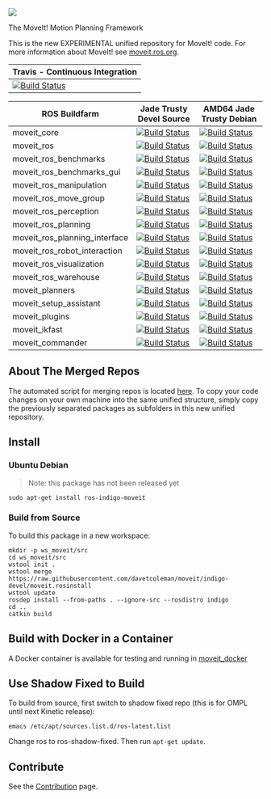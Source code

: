 ![](http://moveit.ros.org/wordpress/wp-content/uploads/2014/01/moveit-title-small.png)

The MoveIt! Motion Planning Framework

This is the new EXPERIMENTAL unified repository for MoveIt! code. For more information about MoveIt! see [moveit.ros.org](moveit.ros.org).

Travis - Continuous Integration |
------------------------------- |
[![Build Status](https://travis-ci.org/davetcoleman/moveit.svg?branch=indigo-devel)](https://travis-ci.org/davetcoleman/moveit) |

ROS Buildfarm | Jade Trusty Devel Source | AMD64 Jade Trusty Debian
------------- | ------------------- | -------------------
moveit_core | [![Build Status](http://build.ros.org/buildStatus/icon?job=Jsrc_uT__moveit_core__ubuntu_trusty__source)](http://build.ros.org/view/Jsrc_uT/job/Jsrc_uT__moveit_core__ubuntu_trusty__source/) | [![Build Status](http://build.ros.org/buildStatus/icon?job=Jbin_uT64__moveit_core__ubuntu_trusty_amd64__binary)](http://build.ros.org/view/Jbin_uT64/job/Jbin_uT64__moveit_core__ubuntu_trusty_amd64__binary/)
moveit_ros | [![Build Status](http://build.ros.org/buildStatus/icon?job=Jsrc_uT__moveit_ros__ubuntu_trusty__source)](http://build.ros.org/view/Jsrc_uT/job/Jsrc_uT__moveit_ros__ubuntu_trusty__source/) | [![Build Status](http://build.ros.org/buildStatus/icon?job=Jbin_uT64__moveit_ros__ubuntu_trusty_amd64__binary)](http://build.ros.org/view/Jbin_uT64/job/Jbin_uT64__moveit_ros__ubuntu_trusty_amd64__binary/)
moveit_ros_benchmarks | [![Build Status](http://build.ros.org/buildStatus/icon?job=Jsrc_uT__moveit_ros_benchmarks__ubuntu_trusty__source)](http://build.ros.org/view/Jsrc_uT/job/Jsrc_uT__moveit_ros_benchmarks__ubuntu_trusty__source/) | [![Build Status](http://build.ros.org/buildStatus/icon?job=Jbin_uT64__moveit_ros_benchmarks__ubuntu_trusty_amd64__binary)](http://build.ros.org/view/Jbin_uT64/job/Jbin_uT64__moveit_ros_benchmarks__ubuntu_trusty_amd64__binary/)
moveit_ros_benchmarks_gui | [![Build Status](http://build.ros.org/buildStatus/icon?job=Jsrc_uT__moveit_ros_benchmarks_gui__ubuntu_trusty__source)](http://build.ros.org/view/Jsrc_uT/job/Jsrc_uT__moveit_ros_benchmarks_gui__ubuntu_trusty__source/) | [![Build Status](http://build.ros.org/buildStatus/icon?job=Jbin_uT64__moveit_ros_benchmarks_gui__ubuntu_trusty_amd64__binary)](http://build.ros.org/view/Jbin_uT64/job/Jbin_uT64__moveit_ros_benchmarks_gui__ubuntu_trusty_amd64__binary/)
moveit_ros_manipulation | [![Build Status](http://build.ros.org/buildStatus/icon?job=Jsrc_uT__moveit_ros_manipulation__ubuntu_trusty__source)](http://build.ros.org/view/Jsrc_uT/job/Jsrc_uT__moveit_ros_manipulation__ubuntu_trusty__source/) | [![Build Status](http://build.ros.org/buildStatus/icon?job=Jbin_uT64__moveit_ros_manipulation__ubuntu_trusty_amd64__binary)](http://build.ros.org/view/Jbin_uT64/job/Jbin_uT64__moveit_ros_manipulation__ubuntu_trusty_amd64__binary/)
moveit_ros_move_group | [![Build Status](http://build.ros.org/buildStatus/icon?job=Jsrc_uT__moveit_ros_move_group__ubuntu_trusty__source)](http://build.ros.org/view/Jsrc_uT/job/Jsrc_uT__moveit_ros_move_group__ubuntu_trusty__source/) | [![Build Status](http://build.ros.org/buildStatus/icon?job=Jbin_uT64__moveit_ros_move_group__ubuntu_trusty_amd64__binary)](http://build.ros.org/view/Jbin_uT64/job/Jbin_uT64__moveit_ros_move_group__ubuntu_trusty_amd64__binary/)
moveit_ros_perception | [![Build Status](http://build.ros.org/buildStatus/icon?job=Jsrc_uT__moveit_ros_perception__ubuntu_trusty__source)](http://build.ros.org/view/Jsrc_uT/job/Jsrc_uT__moveit_ros_perception__ubuntu_trusty__source/) | [![Build Status](http://build.ros.org/buildStatus/icon?job=Jbin_uT64__moveit_ros_perception__ubuntu_trusty_amd64__binary)](http://build.ros.org/view/Jbin_uT64/job/Jbin_uT64__moveit_ros_perception__ubuntu_trusty_amd64__binary/)
moveit_ros_planning | [![Build Status](http://build.ros.org/buildStatus/icon?job=Jsrc_uT__moveit_ros_planning__ubuntu_trusty__source)](http://build.ros.org/view/Jsrc_uT/job/Jsrc_uT__moveit_ros_planning__ubuntu_trusty__source/) | [![Build Status](http://build.ros.org/buildStatus/icon?job=Jbin_uT64__moveit_ros_planning__ubuntu_trusty_amd64__binary)](http://build.ros.org/view/Jbin_uT64/job/Jbin_uT64__moveit_ros_planning__ubuntu_trusty_amd64__binary/)
moveit_ros_planning_interface | [![Build Status](http://build.ros.org/buildStatus/icon?job=Jsrc_uT__moveit_ros_planning_interface__ubuntu_trusty__source)](http://build.ros.org/view/Jsrc_uT/job/Jsrc_uT__moveit_ros_planning_interface__ubuntu_trusty__source/) | [![Build Status](http://build.ros.org/buildStatus/icon?job=Jbin_uT64__moveit_ros_planning_interface__ubuntu_trusty_amd64__binary)](http://build.ros.org/view/Jbin_uT64/job/Jbin_uT64__moveit_ros_planning_interface__ubuntu_trusty_amd64__binary/)
moveit_ros_robot_interaction | [![Build Status](http://build.ros.org/buildStatus/icon?job=Jsrc_uT__moveit_ros_robot_interaction__ubuntu_trusty__source)](http://build.ros.org/view/Jsrc_uT/job/Jsrc_uT__moveit_ros_robot_interaction__ubuntu_trusty__source/) | [![Build Status](http://build.ros.org/buildStatus/icon?job=Jbin_uT64__moveit_ros_robot_interaction__ubuntu_trusty_amd64__binary)](http://build.ros.org/view/Jbin_uT64/job/Jbin_uT64__moveit_ros_robot_interaction__ubuntu_trusty_amd64__binary/)
moveit_ros_visualization | [![Build Status](http://build.ros.org/buildStatus/icon?job=Jsrc_uT__moveit_ros_visualization__ubuntu_trusty__source)](http://build.ros.org/view/Jsrc_uT/job/Jsrc_uT__moveit_ros_visualization__ubuntu_trusty__source/) | [![Build Status](http://build.ros.org/buildStatus/icon?job=Jbin_uT64__moveit_ros_visualization__ubuntu_trusty_amd64__binary)](http://build.ros.org/view/Jbin_uT64/job/Jbin_uT64__moveit_ros_visualization__ubuntu_trusty_amd64__binary/)
moveit_ros_warehouse | [![Build Status](http://build.ros.org/buildStatus/icon?job=Jsrc_uT__moveit_ros_warehouse__ubuntu_trusty__source)](http://build.ros.org/view/Jsrc_uT/job/Jsrc_uT__moveit_ros_warehouse__ubuntu_trusty__source/) | [![Build Status](http://build.ros.org/buildStatus/icon?job=Jbin_uT64__moveit_ros_warehouse__ubuntu_trusty_amd64__binary)](http://build.ros.org/view/Jbin_uT64/job/Jbin_uT64__moveit_ros_warehouse__ubuntu_trusty_amd64__binary/)
moveit_planners | [![Build Status](http://build.ros.org/buildStatus/icon?job=Jsrc_uT__moveit_planners__ubuntu_trusty__source)](http://build.ros.org/view/Jsrc_uT/job/Jsrc_uT__moveit_planners__ubuntu_trusty__source/) | [![Build Status](http://build.ros.org/buildStatus/icon?job=Jbin_uT64__moveit_planners__ubuntu_trusty_amd64__binary)](http://build.ros.org/view/Jbin_uT64/job/Jbin_uT64__moveit_planners__ubuntu_trusty_amd64__binary/)
moveit_setup_assistant | [![Build Status](http://build.ros.org/buildStatus/icon?job=Jsrc_uT__moveit_setup_assistant__ubuntu_trusty__source)](http://build.ros.org/view/Jsrc_uT/job/Jsrc_uT__moveit_setup_assistant__ubuntu_trusty__source/) | [![Build Status](http://build.ros.org/buildStatus/icon?job=Jbin_uT64__moveit_setup_assistant__ubuntu_trusty_amd64__binary)](http://build.ros.org/view/Jbin_uT64/job/Jbin_uT64__moveit_setup_assistant__ubuntu_trusty_amd64__binary/)
moveit_plugins | [![Build Status](http://build.ros.org/buildStatus/icon?job=Jsrc_uT__moveit_plugins__ubuntu_trusty__source)](http://build.ros.org/view/Jsrc_uT/job/Jsrc_uT__moveit_plugins__ubuntu_trusty__source/) | [![Build Status](http://build.ros.org/buildStatus/icon?job=Jbin_uT64__moveit_plugins__ubuntu_trusty_amd64__binary)](http://build.ros.org/view/Jbin_uT64/job/Jbin_uT64__moveit_plugins__ubuntu_trusty_amd64__binary/)
moveit_ikfast | [![Build Status](http://build.ros.org/buildStatus/icon?job=Jsrc_uT__moveit_ikfast__ubuntu_trusty__source)](http://build.ros.org/view/Jsrc_uT/job/Jsrc_uT__moveit_ikfast__ubuntu_trusty__source/) | [![Build Status](http://build.ros.org/buildStatus/icon?job=Jbin_uT64__moveit_ikfast__ubuntu_trusty_amd64__binary)](http://build.ros.org/view/Jbin_uT64/job/Jbin_uT64__moveit_ikfast__ubuntu_trusty_amd64__binary/)
moveit_commander | [![Build Status](http://build.ros.org/buildStatus/icon?job=Jsrc_uT__moveit_commander__ubuntu_trusty__source)](http://build.ros.org/view/Jsrc_uT/job/Jsrc_uT__moveit_commander__ubuntu_trusty__source/) | [![Build Status](http://build.ros.org/buildStatus/icon?job=Jbin_uT64__moveit_commander__ubuntu_trusty_amd64__binary)](http://build.ros.org/view/Jbin_uT64/job/Jbin_uT64__moveit_commander__ubuntu_trusty_amd64__binary/)

## About The Merged Repos

The automated script for merging repos is located [here](https://github.com/davetcoleman/moveit_merge/tree/master). To copy your code changes on your own machine into the same unified structure, simply copy the previously separated packages as subfolders in this new unified repository.

## Install

### Ubuntu Debian

> Note: this package has not been released yet

    sudo apt-get install ros-indigo-moveit

### Build from Source

To build this package in a new workspace:

    mkdir -p ws_moveit/src
    cd ws_moveit/src
    wstool init .
    wstool merge https://raw.githubusercontent.com/davetcoleman/moveit/indigo-devel/moveit.rosinstall
    wstool update
    rosdep install --from-paths . --ignore-src --rosdistro indigo
    cd ..
    catkin build

## Build with Docker in a Container

A Docker container is available for testing and running in [moveit_docker](https://github.com/ros-planning/moveit_docker)

## Use Shadow Fixed to Build

To build from source, first switch to shadow fixed repo (this is for OMPL until next Kinetic release):

    emacs /etc/apt/sources.list.d/ros-latest.list

Change ros to ros-shadow-fixed. Then run ``apt-get update``.

## Contribute

See the [Contribution](http://moveit.ros.org/documentation/contributing/) page.

